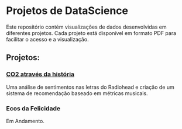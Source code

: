 # Projetos de DataScience

Este repositório contém visualizações de dados desenvolvidas em diferentes projetos. Cada projeto está disponível em formato PDF para facilitar o acesso e a visualização.

## Projetos:

### [CO2 através da história](CO2_atraves_da_historia/CO2_atraves_da_historia_Diogo_Hiroyuki.pdf)
Uma análise de sentimentos nas letras do Radiohead e criação de um sistema de recomendação baseado em métricas musicais.

### Ecos da Felicidade
Em Andamento.
